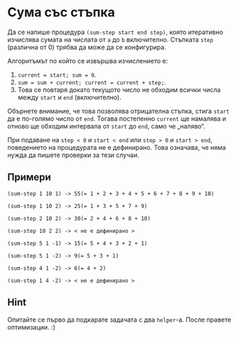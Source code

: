 Сума със стъпка
===============
Да се напише процедура `(sum-step start end step)`, която итеративно изчислява сумата на числата от `a` до `b` включително. Стъпката `step` (различна от 0) трябва да може да се конфигурира.

Алгоритъмът по който се извършва изчислението е:
1. `current = start; sum = 0`.
2. `sum = sum + current; current = current + step;`.
3. Това се повтаря докато текущото число не обходим всички числа между `start` и `end` (включително).

Обърнете внимание, че това позволява отрицателна стъпка, стига `start` да е по-голямо число от `end`. Тогава постепенно `current` ще намалява и отново ще обходим интервала от `start` до `end`, само че „наляво“.

При подаване на `step < 0` и `start < end` или `step > 0` и `start > end`, поведението на процедурата не е дефинирано. Това означава, че няма нужда да пишете проверки за тези случаи.

Примери
-------

`(sum-step 1 10 1) -> 55(= 1 + 2 + 3 + 4 + 5 + 6 + 7 + 8 + 9 + 10)`

`(sum-step 1 10 2) -> 25(= 1 + 3 + 5 + 7 + 9)`

`(sum-step 2 10 2) -> 30(= 2 + 4 + 6 + 8 + 10)`

`(sum-step 10 2 2) -> < не е дефинирано >`

`(sum-step 5 1 -1) -> 15(= 5 + 4 + 3 + 2 + 1)`

`(sum-step 5 1 -2) -> 9(= 5 + 3 + 1)`

`(sum-step 4 1 -2) -> 6(= 4 + 2)`

`(sum-step 1 4 -2) -> < не е дефинирано >`

Hint
----
Опитайте се първо да подкарате задачата с два `helper`-а. После правете оптимизации. :)
